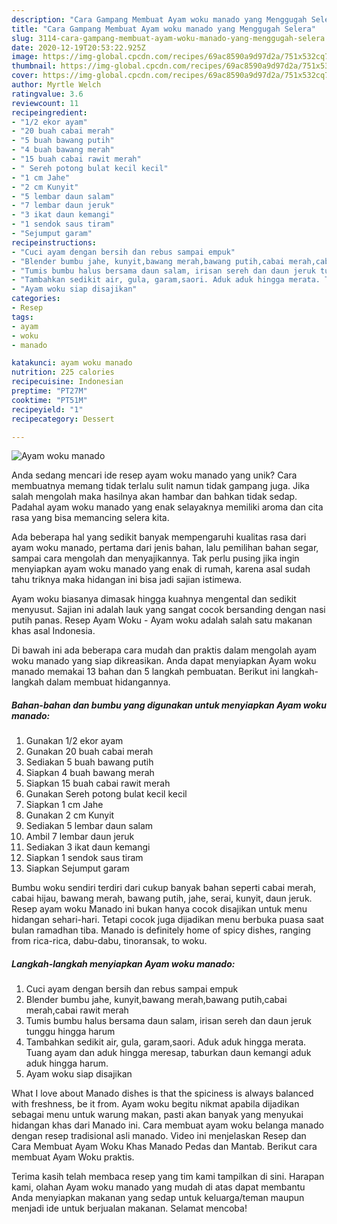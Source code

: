 ```yaml
---
description: "Cara Gampang Membuat Ayam woku manado yang Menggugah Selera"
title: "Cara Gampang Membuat Ayam woku manado yang Menggugah Selera"
slug: 3114-cara-gampang-membuat-ayam-woku-manado-yang-menggugah-selera
date: 2020-12-19T20:53:22.925Z
image: https://img-global.cpcdn.com/recipes/69ac8590a9d97d2a/751x532cq70/ayam-woku-manado-foto-resep-utama.jpg
thumbnail: https://img-global.cpcdn.com/recipes/69ac8590a9d97d2a/751x532cq70/ayam-woku-manado-foto-resep-utama.jpg
cover: https://img-global.cpcdn.com/recipes/69ac8590a9d97d2a/751x532cq70/ayam-woku-manado-foto-resep-utama.jpg
author: Myrtle Welch
ratingvalue: 3.6
reviewcount: 11
recipeingredient:
- "1/2 ekor ayam"
- "20 buah cabai merah"
- "5 buah bawang putih"
- "4 buah bawang merah"
- "15 buah cabai rawit merah"
- " Sereh potong bulat kecil kecil"
- "1 cm Jahe"
- "2 cm Kunyit"
- "5 lembar daun salam"
- "7 lembar daun jeruk"
- "3 ikat daun kemangi"
- "1 sendok saus tiram"
- "Sejumput garam"
recipeinstructions:
- "Cuci ayam dengan bersih dan rebus sampai empuk"
- "Blender bumbu jahe, kunyit,bawang merah,bawang putih,cabai merah,cabai rawit merah"
- "Tumis bumbu halus bersama daun salam, irisan sereh dan daun jeruk tunggu hingga harum"
- "Tambahkan sedikit air, gula, garam,saori. Aduk aduk hingga merata. Tuang ayam dan aduk hingga meresap, taburkan daun kemangi aduk aduk hingga harum."
- "Ayam woku siap disajikan"
categories:
- Resep
tags:
- ayam
- woku
- manado

katakunci: ayam woku manado 
nutrition: 225 calories
recipecuisine: Indonesian
preptime: "PT27M"
cooktime: "PT51M"
recipeyield: "1"
recipecategory: Dessert

---
```



![Ayam woku manado](https://img-global.cpcdn.com/recipes/69ac8590a9d97d2a/751x532cq70/ayam-woku-manado-foto-resep-utama.jpg)

Anda sedang mencari ide resep ayam woku manado yang unik? Cara membuatnya memang tidak terlalu sulit namun tidak gampang juga. Jika salah mengolah maka hasilnya akan hambar dan bahkan tidak sedap. Padahal ayam woku manado yang enak selayaknya memiliki aroma dan cita rasa yang bisa memancing selera kita.

Ada beberapa hal yang sedikit banyak mempengaruhi kualitas rasa dari ayam woku manado, pertama dari jenis bahan, lalu pemilihan bahan segar, sampai cara mengolah dan menyajikannya. Tak perlu pusing jika ingin menyiapkan ayam woku manado yang enak di rumah, karena asal sudah tahu triknya maka hidangan ini bisa jadi sajian istimewa.

Ayam woku biasanya dimasak hingga kuahnya mengental dan sedikit menyusut. Sajian ini adalah lauk yang sangat cocok bersanding dengan nasi putih panas. Resep Ayam Woku - Ayam woku adalah salah satu makanan khas asal Indonesia.


Di bawah ini ada beberapa cara mudah dan praktis dalam mengolah ayam woku manado yang siap dikreasikan. Anda dapat menyiapkan Ayam woku manado memakai 13 bahan dan 5 langkah pembuatan. Berikut ini langkah-langkah dalam membuat hidangannya.

<!--inarticleads1-->

##### Bahan-bahan dan bumbu yang digunakan untuk menyiapkan Ayam woku manado:

1. Gunakan 1/2 ekor ayam
1. Gunakan 20 buah cabai merah
1. Sediakan 5 buah bawang putih
1. Siapkan 4 buah bawang merah
1. Siapkan 15 buah cabai rawit merah
1. Gunakan  Sereh potong bulat kecil kecil
1. Siapkan 1 cm Jahe
1. Gunakan 2 cm Kunyit
1. Sediakan 5 lembar daun salam
1. Ambil 7 lembar daun jeruk
1. Sediakan 3 ikat daun kemangi
1. Siapkan 1 sendok saus tiram
1. Siapkan Sejumput garam


Bumbu woku sendiri terdiri dari cukup banyak bahan seperti cabai merah, cabai hijau, bawang merah, bawang putih, jahe, serai, kunyit, daun jeruk. Resep ayam woku Manado ini bukan hanya cocok disajikan untuk menu hidangan sehari-hari. Tetapi cocok juga dijadikan menu berbuka puasa saat bulan ramadhan tiba. Manado is definitely home of spicy dishes, ranging from rica-rica, dabu-dabu, tinoransak, to woku. 

<!--inarticleads2-->

##### Langkah-langkah menyiapkan Ayam woku manado:

1. Cuci ayam dengan bersih dan rebus sampai empuk
1. Blender bumbu jahe, kunyit,bawang merah,bawang putih,cabai merah,cabai rawit merah
1. Tumis bumbu halus bersama daun salam, irisan sereh dan daun jeruk tunggu hingga harum
1. Tambahkan sedikit air, gula, garam,saori. Aduk aduk hingga merata. Tuang ayam dan aduk hingga meresap, taburkan daun kemangi aduk aduk hingga harum.
1. Ayam woku siap disajikan


What I love about Manado dishes is that the spiciness is always balanced with freshness, be it from. Ayam woku begitu nikmat apabila dijadikan sebagai menu untuk warung makan, pasti akan banyak yang menyukai hidangan khas dari Manado ini. Cara membuat ayam woku belanga manado dengan resep tradisional asli manado. Video ini menjelaskan Resep dan Cara Membuat Ayam Woku Khas Manado Pedas dan Mantab. Berikut cara membuat Ayam Woku praktis. 

Terima kasih telah membaca resep yang tim kami tampilkan di sini. Harapan kami, olahan Ayam woku manado yang mudah di atas dapat membantu Anda menyiapkan makanan yang sedap untuk keluarga/teman maupun menjadi ide untuk berjualan makanan. Selamat mencoba!
